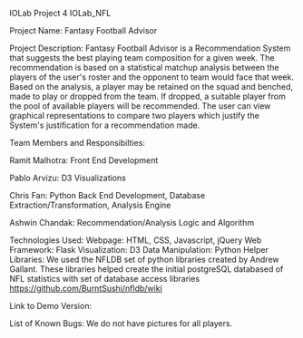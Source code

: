 IOLab Project 4
IOLab_NFL

Project Name: Fantasy Football Advisor

Project Description: Fantasy Football Advisor is a Recommendation System that suggests the best playing team composition for a given week. The recommendation is based on a statistical matchup analysis between the players of the user's roster and the opponent to team would face that week. Based on the analysis, a player may be retained on the squad and benched, made to play or dropped from the team. If dropped, a suitable player from the pool of available players will be recommended. The user can view graphical representations to compare two players which justify the System's justification for a recommendation made.

Team Members and Responsibilties: 

Ramit Malhotra: Front End Development 

Pablo Arvizu: D3 Visualizations 

Chris Fan: Python Back End Development, Database Extraction/Transformation, Analysis Engine 

Ashwin Chandak: Recommendation/Analysis Logic and Algorithm

Technologies Used: Webpage: HTML, CSS, Javascript, jQuery Web Framework: Flask Visualization: D3 Data Manipulation: Python Helper Libraries: We used the NFLDB set of python libraries created by Andrew Gallant. These libraries helped create the initial postgreSQL databased of NFL statistics with set of database access libraries https://github.com/BurntSushi/nfldb/wiki

Link to Demo Version:

List of Known Bugs: We do not have pictures for all players.

